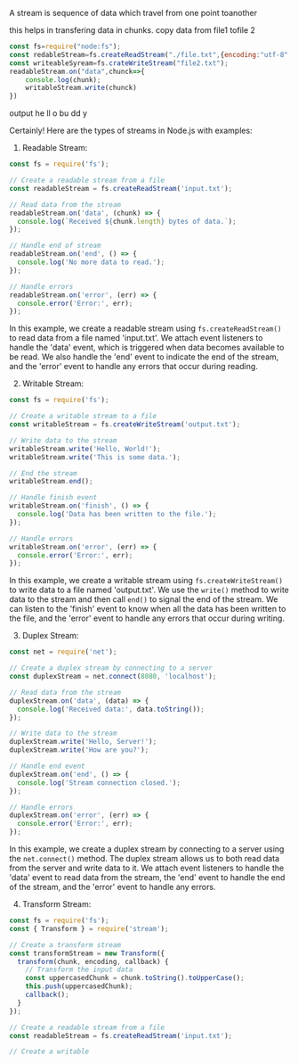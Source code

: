 
A stream is sequence of data which travel from one point toanother

this helps in transfering data in chunks.
copy data from file1 tofile 2

```javascript
const fs=require("node:fs");
const redableStream=fs.createReadStream("./file.txt",{encoding:"utf-8",highWaterMark:2});
const writeableSyream=fs.crateWriteStream("file2.txt");
readableStream.on("data",chunck=>{
	console.log(chunk);
	writableStream.write(chunck)
})
```

output
he
ll
o 
bu
dd
y


Certainly! Here are the types of streams in Node.js with examples:

1. Readable Stream:

```javascript
const fs = require('fs');

// Create a readable stream from a file
const readableStream = fs.createReadStream('input.txt');

// Read data from the stream
readableStream.on('data', (chunk) => {
  console.log(`Received ${chunk.length} bytes of data.`);
});

// Handle end of stream
readableStream.on('end', () => {
  console.log('No more data to read.');
});

// Handle errors
readableStream.on('error', (err) => {
  console.error('Error:', err);
});
```

In this example, we create a readable stream using `fs.createReadStream()` to read data from a file named 'input.txt'. We attach event listeners to handle the 'data' event, which is triggered when data becomes available to be read. We also handle the 'end' event to indicate the end of the stream, and the 'error' event to handle any errors that occur during reading.

2. Writable Stream:

```javascript
const fs = require('fs');

// Create a writable stream to a file
const writableStream = fs.createWriteStream('output.txt');

// Write data to the stream
writableStream.write('Hello, World!');
writableStream.write('This is some data.');

// End the stream
writableStream.end();

// Handle finish event
writableStream.on('finish', () => {
  console.log('Data has been written to the file.');
});

// Handle errors
writableStream.on('error', (err) => {
  console.error('Error:', err);
});
```

In this example, we create a writable stream using `fs.createWriteStream()` to write data to a file named 'output.txt'. We use the `write()` method to write data to the stream and then call `end()` to signal the end of the stream. We can listen to the 'finish' event to know when all the data has been written to the file, and the 'error' event to handle any errors that occur during writing.

3. Duplex Stream:

```javascript
const net = require('net');

// Create a duplex stream by connecting to a server
const duplexStream = net.connect(8080, 'localhost');

// Read data from the stream
duplexStream.on('data', (data) => {
  console.log('Received data:', data.toString());
});

// Write data to the stream
duplexStream.write('Hello, Server!');
duplexStream.write('How are you?');

// Handle end event
duplexStream.on('end', () => {
  console.log('Stream connection closed.');
});

// Handle errors
duplexStream.on('error', (err) => {
  console.error('Error:', err);
});
```

In this example, we create a duplex stream by connecting to a server using the `net.connect()` method. The duplex stream allows us to both read data from the server and write data to it. We attach event listeners to handle the 'data' event to read data from the stream, the 'end' event to handle the end of the stream, and the 'error' event to handle any errors.

4. Transform Stream:

```javascript
const fs = require('fs');
const { Transform } = require('stream');

// Create a transform stream
const transformStream = new Transform({
  transform(chunk, encoding, callback) {
    // Transform the input data
    const uppercasedChunk = chunk.toString().toUpperCase();
    this.push(uppercasedChunk);
    callback();
  }
});

// Create a readable stream from a file
const readableStream = fs.createReadStream('input.txt');

// Create a writable